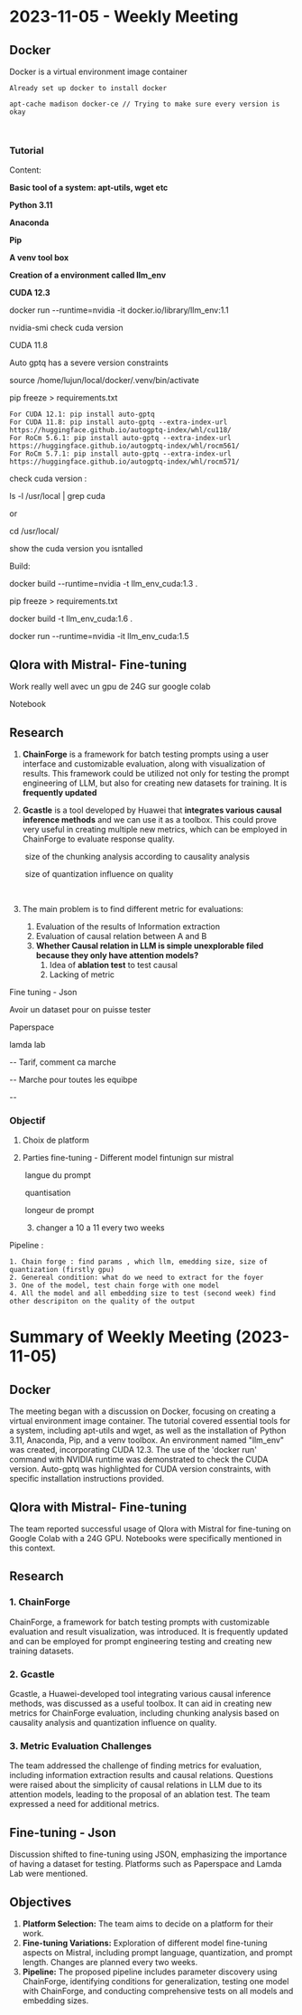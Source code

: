 # 2023-11-05 - Weekly Meeting





## Docker

Docker is a virtual environment image container





```
Already set up docker to install docker

apt-cache madison docker-ce // Trying to make sure every version is okay



```



### Tutorial



Content:

**Basic tool of a system: apt-utils, wget etc**

**Python 3.11**

**Anaconda**

**Pip** 

**A venv tool box**

**Creation of a environment called llm_env**

**CUDA 12.3**



docker run --runtime=nvidia -it docker.io/library/llm_env:1.1

nvidia-smi check cuda version

CUDA 11.8

Auto gptq has a severe version constraints



source /home/lujun/local/docker/.venv/bin/activate

pip freeze > requirements.txt

```
For CUDA 12.1: pip install auto-gptq
For CUDA 11.8: pip install auto-gptq --extra-index-url https://huggingface.github.io/autogptq-index/whl/cu118/
For RoCm 5.6.1: pip install auto-gptq --extra-index-url https://huggingface.github.io/autogptq-index/whl/rocm561/
For RoCm 5.7.1: pip install auto-gptq --extra-index-url https://huggingface.github.io/autogptq-index/whl/rocm571/
```

check cuda version :

ls -l /usr/local | grep cuda

or

cd /usr/local/

show the cuda version you isntalled



Build:

docker build --runtime=nvidia -t llm_env_cuda:1.3 . 

pip freeze > requirements.txt



docker build -t llm_env_cuda:1.6 .

docker run --runtime=nvidia -it llm_env_cuda:1.5





## Qlora with Mistral- Fine-tuning



Work really well avec un gpu de 24G sur google colab

Notebook 



## Research



1. **ChainForge** is a framework for batch testing prompts using a user interface and customizable evaluation, along with visualization of results. This framework could be utilized not only for testing the prompt engineering of LLM, but also for creating new datasets for training. It is **frequently updated**

   

2. **Gcastle** is a tool developed by Huawei that **integrates various causal inference methods** and we can use it as a toolbox. This could prove very useful in creating multiple new metrics, which can be employed in ChainForge to evaluate response quality.

   ​	size of the chunking analysis according to causality analysis

   ​	size of quantization influence on quality

   ​	

   

3. The main problem is to find different metric for evaluations:

   1. Evaluation of the results of Information extraction
   2. Evaluation of causal relation between A and B
   3. **Whether Causal relation in LLM is simple unexplorable filed because they only have  attention models?** 
      1. Idea of **ablation test** to test causal
      2. Lacking of metric  





Fine tuning  - Json

Avoir un dataset pour on puisse tester

Paperspace 

lamda lab



  --   Tarif, comment ca marche

  --   Marche pour toutes les equibpe 

  --   



### Objectif

1. Choix de platform



2. Parties fine-tuning - Different model fintunign sur mistral

   ​	langue du prompt 

   ​	quantisation

   ​	longeur de prompt

   3. changer a 10 a 11 every two weeks



Pipeline :

 	1. Chain forge : find params , which llm, emedding size, size of quantization (firstly gpu)
 	2. Genereal condition: what do we need to extract for the foyer
 	3. One of the model, test chain forge with one model
 	4. All the model and all embedding size to test (second week) find other descripiton on the quality of the output





# Summary of Weekly Meeting (2023-11-05)

## Docker

The meeting began with a discussion on Docker, focusing on creating a virtual environment image container. The tutorial covered essential tools for a system, including apt-utils and wget, as well as the installation of Python 3.11, Anaconda, Pip, and a venv toolbox. An environment named "llm_env" was created, incorporating CUDA 12.3. The use of the 'docker run' command with NVIDIA runtime was demonstrated to check the CUDA version. Auto-gptq was highlighted for CUDA version constraints, with specific installation instructions provided.

## Qlora with Mistral- Fine-tuning

The team reported successful usage of Qlora with Mistral for fine-tuning on Google Colab with a 24G GPU. Notebooks were specifically mentioned in this context.

## Research

### 1. ChainForge

ChainForge, a framework for batch testing prompts with customizable evaluation and result visualization, was introduced. It is frequently updated and can be employed for prompt engineering testing and creating new training datasets.

### 2. Gcastle

Gcastle, a Huawei-developed tool integrating various causal inference methods, was discussed as a useful toolbox. It can aid in creating new metrics for ChainForge evaluation, including chunking analysis based on causality analysis and quantization influence on quality.

### 3. Metric Evaluation Challenges

The team addressed the challenge of finding metrics for evaluation, including information extraction results and causal relations. Questions were raised about the simplicity of causal relations in LLM due to its attention models, leading to the proposal of an ablation test. The team expressed a need for additional metrics.

## Fine-tuning - Json

Discussion shifted to fine-tuning using JSON, emphasizing the importance of having a dataset for testing. Platforms such as Paperspace and Lamda Lab were mentioned.

## Objectives

1. **Platform Selection:** The team aims to decide on a platform for their work.
2. **Fine-tuning Variations:** Exploration of different model fine-tuning aspects on Mistral, including prompt language, quantization, and prompt length. Changes are planned every two weeks.
3. **Pipeline:** The proposed pipeline includes parameter discovery using ChainForge, identifying conditions for generalization, testing one model with ChainForge, and conducting comprehensive tests on all models and embedding sizes.
